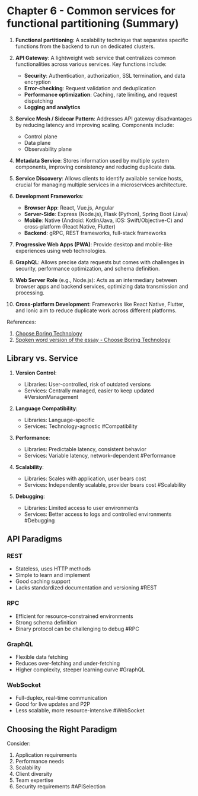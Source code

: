 # Chapter 6 - Common services for functional partitioning (Summary)

1. **Functional partitioning**: A scalability technique that separates specific functions from the backend to run on dedicated clusters.

2. **API Gateway**: A lightweight web service that centralizes common functionalities across various services. Key functions include:

   - **Security**: Authentication, authorization, SSL termination, and data encryption
   - **Error-checking**: Request validation and deduplication
   - **Performance optimization**: Caching, rate limiting, and request dispatching
   - **Logging and analytics**

3. **Service Mesh / Sidecar Pattern**: Addresses API gateway disadvantages by reducing latency and improving scaling. Components include:

   - Control plane
   - Data plane
   - Observability plane

4. **Metadata Service**: Stores information used by multiple system components, improving consistency and reducing duplicate data.

5. **Service Discovery**: Allows clients to identify available service hosts, crucial for managing multiple services in a microservices architecture.

6. **Development Frameworks**:

   - **Browser App**: React, Vue.js, Angular
   - **Server-Side**: Express (Node.js), Flask (Python), Spring Boot (Java)
   - **Mobile**: Native (Android: Kotlin/Java, iOS: Swift/Objective-C) and cross-platform (React Native, Flutter)
   - **Backend**: gRPC, REST frameworks, full-stack frameworks

7. **Progressive Web Apps (PWA)**: Provide desktop and mobile-like experiences using web technologies.

8. **GraphQL**: Allows precise data requests but comes with challenges in security, performance optimization, and schema definition.

9. **Web Server Role** (e.g., Node.js): Acts as an intermediary between browser apps and backend services, optimizing data transmission and processing.

10. **Cross-platform Development**: Frameworks like React Native, Flutter, and Ionic aim to reduce duplicate work across different platforms.

References:

1. [Choose Boring Technology](https://mcfunley.com/choose-boring-technology)
2. [Spoken word version of the essay - Choose Boring Technology](https://boringtechnology.club/)

## Library vs. Service

1. **Version Control**:

   - Libraries: User-controlled, risk of outdated versions
   - Services: Centrally managed, easier to keep updated
     #VersionManagement

2. **Language Compatibility**:

   - Libraries: Language-specific
   - Services: Technology-agnostic
     #Compatibility

3. **Performance**:

   - Libraries: Predictable latency, consistent behavior
   - Services: Variable latency, network-dependent
     #Performance

4. **Scalability**:

   - Libraries: Scales with application, user bears cost
   - Services: Independently scalable, provider bears cost
     #Scalability

5. **Debugging**:
   - Libraries: Limited access to user environments
   - Services: Better access to logs and controlled environments
     #Debugging

## API Paradigms

### REST

- Stateless, uses HTTP methods
- Simple to learn and implement
- Good caching support
- Lacks standardized documentation and versioning
  #REST

### RPC

- Efficient for resource-constrained environments
- Strong schema definition
- Binary protocol can be challenging to debug
  #RPC

### GraphQL

- Flexible data fetching
- Reduces over-fetching and under-fetching
- Higher complexity, steeper learning curve
  #GraphQL

### WebSocket

- Full-duplex, real-time communication
- Good for live updates and P2P
- Less scalable, more resource-intensive
  #WebSocket

## Choosing the Right Paradigm

Consider:

1. Application requirements
2. Performance needs
3. Scalability
4. Client diversity
5. Team expertise
6. Security requirements
   #APISelection
